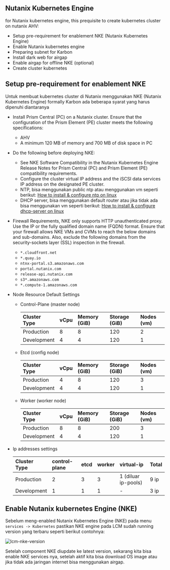 ## Nutanix Kubernetes Engine

for Nutanix kubernetes engine, this prequisite to create kubernetes cluster on nutanix AHV:

- Setup pre-requirement for enablement NKE (Nutanix Kubernetes Engine)
- Enable Nutanix kubernetes engine
- Preparing subnet for Karbon
- Install dark web for airgap
- Enable airgap for offline NKE (optional)
- Create cluster kubernetes

## Setup pre-requirement for enablement NKE

Untuk membuat kubernetes cluster di Nutanix menggunakan NKE (Nutanix Kubernetes Engine) formally Karbon ada beberapa syarat yang harus dipenuhi diantaranya

- Install Prism Central (PC) on a Nutanix cluster.
Ensure that the configuration of the Prism Element (PE) cluster meets the following specifications:
    - AHV
    - A minimum 120 MB of memory and 700 MB of disk space in PC
- Do the following before deploying NKE:
    - See NKE Software Compatibility in the Nutanix Kubernetes Engine Release Notes for Prism Central (PC) and Prism Element (PE) compatibility requirements.
    - Configure the cluster virtual IP address and the iSCSI data services IP address on the designated PE cluster.
    - NTP, bisa menggunakan public ntp atau menggunakan vm seperti berikut: [How to install & configure ntp on linux](https://www.liquidweb.com/kb/how-to-install-and-configuring-ntp-on-centos-and-ubuntu/)
    - DHCP server, bisa menggunakan default router atau jika tidak ada bisa menggunakan vm seperti berikut: [How to install & configure dhcp-server on linux](https://elearningsurasakblog.wordpress.com/2019/09/24/how-to-install-and-configure-dhcp-server-on-centos7/)
- Firewall Requirements, NKE only supports HTTP unauthenticated proxy. Use the IP or the fully qualified domain name (FQDN) format. Ensure that your firewall allows NKE VMs and CVMs to reach the below domains and sub-domains. Also, exclude the following domains from the security-sockets layer (SSL) inspection in the firewall.
    - `*.cloudfront.net`
    - `*.quay.io`
    - `ntnx-portal.s3.amazonaws.com`
    - `portal.nutanix.com`
    - `release-api.nutanix.com`
    - `s3*.amazonaws.com`
    - `*.compute-1.amazonaws.com`

- Node Resource Default Settings

    - Control-Plane (master node)

        | Cluster Type  | vCpu  | Memory (GiB)  | Storage (GiB) | Nodes (vm)    |
        | :---          | :---  | :---          | :---          | :---          |
        | Production    | 8     | 8             | 120           | 2             |
        | Development   | 4     | 4             | 120           | 1             |

    - Etcd (config node)

        | Cluster Type  | vCpu  | Memory (GiB)  | Storage (GiB) | Nodes (vm)    |
        | :---          | :---  | :---          | :---          | :---          |
        | Production    | 4     | 8             | 120           | 3             |
        | Development   | 4     | 4             | 120           | 1             |

    - Worker (worker node)

        | Cluster Type  | vCpu  | Memory (GiB)  | Storage (GiB) | Nodes (vm)    |
        | :---          | :---  | :---          | :---          | :---          |
        | Production    | 8     | 8             | 200           | 3             |
        | Development   | 4     | 4             | 120           | 1             |

- Ip addresses settings

    | Cluster Type  | control-plane | etcd      | worker    | virtual-ip            | Total |
    | :---          | :---          | :---      | :---      | :---                  | :---  |
    | Production    | 2             | 3         | 3         | 1 (diluar ip-pools)   | 9 ip  |  
    | Development   | 1             | 1         | 1         | -                     | 3 ip  |

## Enable Nutanix kubernetes Engine (NKE)

Sebelum meng-enabled Nutanix Kubernetes Engine (NKE) pada menu `services -> Kubernetes` pastikan NKE engine pada LCM sudah running version yang terbaru seperti berikut contohnya:

![lcm-nke-version]()

Setelah component NKE diupdate ke latest version, sekarang kita bisa enable NKE services nya, setelah aktif kita bisa download OS image atau jika tidak ada jaringan internet bisa menggunakan airgap.